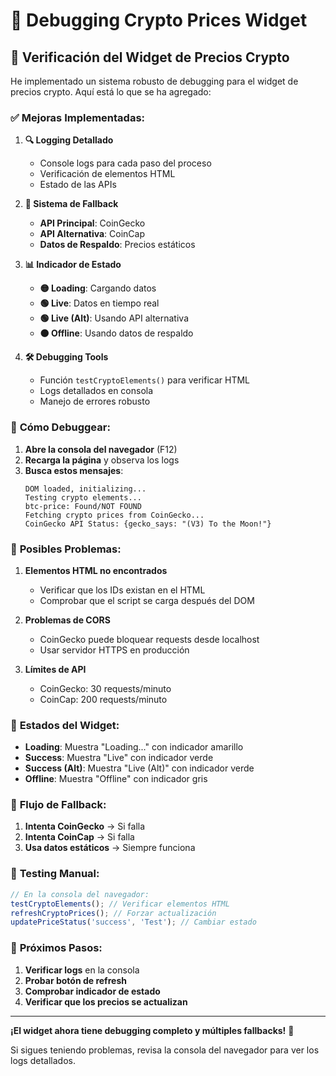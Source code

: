 # 🔧 Debugging Crypto Prices Widget

## 🚀 Verificación del Widget de Precios Crypto

He implementado un sistema robusto de debugging para el widget de precios crypto. Aquí está lo que se ha agregado:

### ✅ **Mejoras Implementadas:**

1. **🔍 Logging Detallado**
   - Console logs para cada paso del proceso
   - Verificación de elementos HTML
   - Estado de las APIs

2. **🔄 Sistema de Fallback**
   - **API Principal**: CoinGecko
   - **API Alternativa**: CoinCap
   - **Datos de Respaldo**: Precios estáticos

3. **📊 Indicador de Estado**
   - **🟡 Loading**: Cargando datos
   - **🟢 Live**: Datos en tiempo real
   - **🟢 Live (Alt)**: Usando API alternativa
   - **⚫ Offline**: Usando datos de respaldo

4. **🛠️ Debugging Tools**
   - Función `testCryptoElements()` para verificar HTML
   - Logs detallados en consola
   - Manejo de errores robusto

### 🔧 **Cómo Debuggear:**

1. **Abre la consola del navegador** (F12)
2. **Recarga la página** y observa los logs
3. **Busca estos mensajes**:
   ```
   DOM loaded, initializing...
   Testing crypto elements...
   btc-price: Found/NOT FOUND
   Fetching crypto prices from CoinGecko...
   CoinGecko API Status: {gecko_says: "(V3) To the Moon!"}
   ```

### 🚨 **Posibles Problemas:**

1. **Elementos HTML no encontrados**
   - Verificar que los IDs existan en el HTML
   - Comprobar que el script se carga después del DOM

2. **Problemas de CORS**
   - CoinGecko puede bloquear requests desde localhost
   - Usar servidor HTTPS en producción

3. **Límites de API**
   - CoinGecko: 30 requests/minuto
   - CoinCap: 200 requests/minuto

### 🎯 **Estados del Widget:**

- **Loading**: Muestra "Loading..." con indicador amarillo
- **Success**: Muestra "Live" con indicador verde
- **Success (Alt)**: Muestra "Live (Alt)" con indicador verde
- **Offline**: Muestra "Offline" con indicador gris

### 🔄 **Flujo de Fallback:**

1. **Intenta CoinGecko** → Si falla
2. **Intenta CoinCap** → Si falla
3. **Usa datos estáticos** → Siempre funciona

### 📱 **Testing Manual:**

```javascript
// En la consola del navegador:
testCryptoElements(); // Verificar elementos HTML
refreshCryptoPrices(); // Forzar actualización
updatePriceStatus('success', 'Test'); // Cambiar estado
```

### 🚀 **Próximos Pasos:**

1. **Verificar logs** en la consola
2. **Probar botón de refresh**
3. **Comprobar indicador de estado**
4. **Verificar que los precios se actualizan**

---

**¡El widget ahora tiene debugging completo y múltiples fallbacks!** 🎉

Si sigues teniendo problemas, revisa la consola del navegador para ver los logs detallados.
